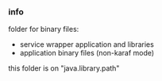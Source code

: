 <!--

    Copyright (C) 2010-2012 Andrei Pozolotin <Andrei.Pozolotin@gmail.com>

    All rights reserved. Licensed under the OSI BSD License.

    http://www.opensource.org/licenses/bsd-license.php

-->

### info

folder for binary files:
* service wrapper application and libraries 
* application binary files (non-karaf mode)

this folder is on "java.library.path"
